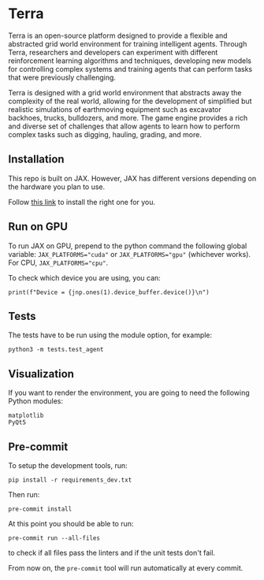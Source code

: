 # Terra
Terra is an open-source platform designed to provide a flexible and abstracted grid world environment for training intelligent agents. Through Terra, researchers and developers can experiment with different reinforcement learning algorithms and techniques, developing new models for controlling complex systems and training agents that can perform tasks that were previously challenging.

Terra is designed with a grid world environment that abstracts away the complexity of the real world, allowing for the development of simplified but realistic simulations of earthmoving equipment such as excavator backhoes, trucks, bulldozers, and more. The game engine provides a rich and diverse set of challenges that allow agents to learn how to perform complex tasks such as digging, hauling, grading, and more.

## Installation
This repo is built on JAX. However, JAX has different versions depending on the hardware you plan to use.

Follow [this link](https://github.com/google/jax#installation) to install the right one for you.

## Run on GPU
To run JAX on GPU, prepend to the python command the following global variable: `JAX_PLATFORMS="cuda"` or `JAX_PLATFORMS="gpu"` (whichever works). For CPU, `JAX_PLATFORMS="cpu"`.

To check which device you are using, you can:
~~~
print(f"Device = {jnp.ones(1).device_buffer.device()}\n")
~~~

## Tests
The tests have to be run using the module option, for example:
~~~
python3 -m tests.test_agent
~~~

## Visualization
If you want to render the environment, you are going to need the following Python modules:
~~~
matplotlib
PyQt5
~~~

## Pre-commit
To setup the development tools, run:
~~~
pip install -r requirements_dev.txt
~~~

Then run:
~~~
pre-commit install
~~~

At this point you should be able to run:
~~~
pre-commit run --all-files
~~~
to check if all files pass the linters and if the unit tests don't fail.

From now on, the `pre-commit` tool will run automatically at every commit.
